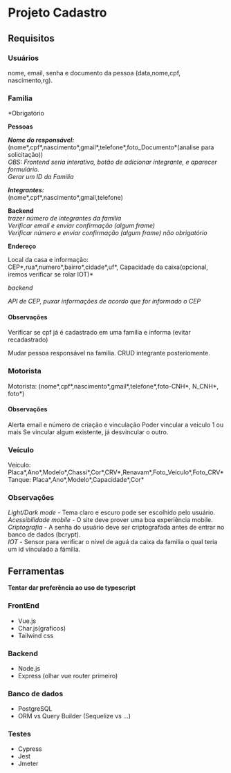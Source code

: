 # Projeto Cadastro

## Requisitos

### Usuários

nome, email, senha e documento da pessoa (data,nome,cpf, nascimento,rg).

### Familia

*Obrigatório

**Pessoas**

***Nome do responsável:***  
(nome*,cpf*,nascimento*,gmail*,telefone*,foto_Documento*(analise para solicitação))  
*OBS: Frontend seria interativa, botão de adicionar integrante, e aparecer formulário.*  
*Gerar um ID da Familia*

***Integrantes:***  
(nome*,cpf*,nascimento*,gmail,telefone)  

**Backend**  
*trazer número de integrantes da familia*  
*Verificar email e enviar confirmação (algum frame)*  
*Verificar número e enviar confirmação (algum frame) não obrigatório*  

**Endereço**

Local da casa e informação:  
CEP*,rua*,numero*,bairro*,cidade*,uf*, Capacidade da caixa(opcional, iremos verificar se rolar IOT)*

*backend*

*API de CEP, puxar informações de acordo que for informado o CEP*

#### Observações

Verificar se cpf já é cadastrado em uma família e informa (evitar recadastrado)

Mudar pessoa responsável na familia.
CRUD integrante posteriomente.

### Motorista

Motorista:
(nome*,cpf*,nascimento*,gmail*,telefone*,foto-CNH*, N_CNH*, foto*)

#### Observações

Alerta email e número de criação e vinculação
Poder vincular a veiculo 1 ou mais
Se vincular algum existente, já desvincular o outro.

### Veículo

Veículo:
Placa*,Ano*,Modelo*,Chassi*,Cor*,CRV*,Renavam*,Foto_Veículo*,Foto_CRV*
Tanque:
Placa*,Ano*,Modelo*,Capacidade*,Cor*

### Observações

*Light/Dark mode* - Tema claro e escuro pode ser escolhido pelo usuário.  
*Acessibilidade mobile* - O site deve prover uma boa experiência mobile.  
*Criptografia* - A senha do usuário deve ser criptografada antes de entrar no banco de dados
(bcrypt).  
*IOT* - Sensor para verificar o nível de aguá da caixa da familia o qual teria um id vinculado a fámilia.  

## Ferramentas

**Tentar dar preferência ao uso de typescript**

### FrontEnd

* Vue.js
* Char.js(graficos)
* Tailwind css

### Backend

* Node.js
* Express (olhar vue router primeiro)

### Banco de dados

* PostgreSQL
* ORM vs Query Builder (Sequelize vs ...)

### Testes

* Cypress
* Jest
* Jmeter
